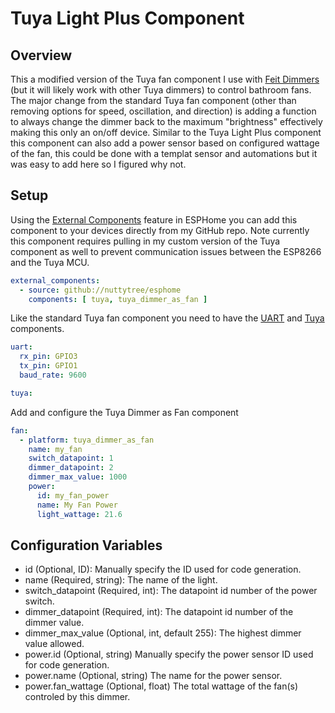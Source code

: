 # Tuya Light Plus Component
## Overview
This a modified version of the Tuya fan component I use with [Feit Dimmers](https://www.amazon.com/gp/product/B07SXDFH38/ref=ppx_yo_dt_b_asin_title_o02_s00?ie=UTF8&psc=1) (but it will likely work with other Tuya dimmers) to control bathroom fans. The major change from the standard Tuya fan component (other than removing options for speed, oscillation, and direction) is adding a function to always change the dimmer back to the maximum "brightness" effectively making this only an on/off device. Similar to the Tuya Light Plus component this component can also add a power sensor based on configured wattage of the fan, this could be done with a templat sensor and automations but it was easy to add here so I figured why not.


## Setup
Using the [External Components](https://esphome.io/components/external_components.html) feature in ESPHome you can add this component to your devices directly from my GitHub repo.  Note currently this component requires pulling in my custom version of the Tuya component as well to prevent communication issues between the ESP8266 and the Tuya MCU.
```yaml
external_components:
  - source: github://nuttytree/esphome
    components: [ tuya, tuya_dimmer_as_fan ]
```

Like the standard Tuya fan component you need to have the [UART](https://esphome.io/components/uart.html) and [Tuya](https://esphome.io/components/tuya.html) components.
```yaml
uart:
  rx_pin: GPIO3
  tx_pin: GPIO1
  baud_rate: 9600

tuya:
```

Add and configure the Tuya Dimmer as Fan component
```yaml
fan:
  - platform: tuya_dimmer_as_fan
    name: my_fan
    switch_datapoint: 1
    dimmer_datapoint: 2
    dimmer_max_value: 1000
    power:
      id: my_fan_power
      name: My Fan Power
      light_wattage: 21.6
```

## Configuration Variables
* id (Optional, ID): Manually specify the ID used for code generation.
* name (Required, string): The name of the light.
* switch_datapoint (Required, int): The datapoint id number of the power switch.
* dimmer_datapoint (Required, int): The datapoint id number of the dimmer value.
* dimmer_max_value (Optional, int, default 255): The highest dimmer value allowed.
* power.id (Optional, string) Manually specify the power sensor ID used for code generation.
* power.name (Optional, string) The name for the power sensor.
* power.fan_wattage (Optional, float) The total wattage of the fan(s) controled by this dimmer.
